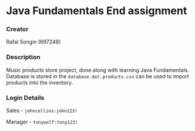 # Java Fundamentals End assignment

### Creator

Rafal Songin (697248)

### Description

Music products store project, done along with learning Java Fundamentals. 
Database is stored in the ```database.dat```. 
```products.csv``` can be used to import products into the inventory.

### Login Details

Sales - ```johncollins:john123!```

Manager - ```tonywolf:tony123!```


